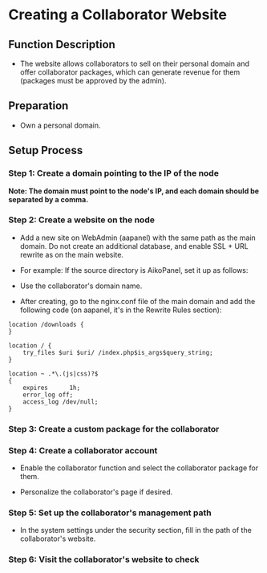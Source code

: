 # Creating a Collaborator Website

## Function Description
- The website allows collaborators to sell on their personal domain and offer collaborator packages, which can generate revenue for them (packages must be approved by the admin).

## Preparation
- Own a personal domain.

## Setup Process

### Step 1: Create a domain pointing to the IP of the node

**Note: The domain must point to the node's IP, and each domain should be separated by a comma.**

### Step 2: Create a website on the node
- Add a new site on WebAdmin (aapanel) with the same path as the main domain. Do not create an additional database, and enable SSL + URL rewrite as on the main website.
- For example: If the source directory is AikoPanel, set it up as follows:
- Use the collaborator's domain name.

- After creating, go to the nginx.conf file of the main domain and add the following code (on aapanel, it's in the Rewrite Rules section):

```
location /downloads {
}

location / {
    try_files $uri $uri/ /index.php$is_args$query_string;
}

location ~ .*\.(js|css)?$
{
    expires      1h;
    error_log off;
    access_log /dev/null;
}
```

### Step 3: Create a custom package for the collaborator

### Step 4: Create a collaborator account
- Enable the collaborator function and select the collaborator package for them.

- Personalize the collaborator's page if desired.

### Step 5: Set up the collaborator's management path
- In the system settings under the security section, fill in the path of the collaborator's website.

### Step 6: Visit the collaborator's website to check